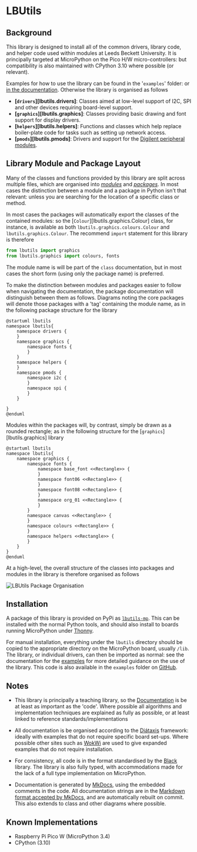 # LBUtils

## Background

This library is designed to install all of the common drivers, library code, and helper code used within modules at Leeds Beckett University. It is principally targeted at MicroPython on the Pico H/W micro-controllers: but compatibility is also maintained with CPython 3.10 where possible (or relevant).

Examples for how to use the library can be found in the '`examples`' folder: or [in the documentation](https://dlove24.github.io/lbutils/lbutils/examples/index.html). Otherwise the library is organised as follows

* **[`drivers`][lbutils.drivers]**: Classes aimed at low-level support of I2C, SPI
and other devices requiring board-level support.
* **[`graphics`][lbutils.graphics]**: Classes providing basic drawing and font support for display drivers.
* **[`helpers`][lbutils.helpers]**: Functions and classes which help replace boiler-plate code for tasks such as setting up network access.
* **[`pmods`][lbutils.pmods]**: Drivers and support for the
[Digilent peripheral modules](https://digilent.com/reference/pmod/start).

## Library Module and Package Layout

Many of the classes and functions provided by this library are split across multiple files, which are organised into [_modules_](https://docs.python.org/3/tutorial/modules.html) and [_packages_](https://docs.python.org/3/tutorial/modules.html#packages). In most cases the distinction between a module and a package in Python isn't that relevant: unless you are searching for the location of a specific class or method.

In most cases the packages will automatically export the classes of the contained modules: so the [`Colour`][lbutils.graphics.Colour] class, for instance, is available as both `lbutils.graphics.colours.Colour` and `lbutils.graphics.Colour`. The recommend `import` statement for this library is therefore

````python
from lbutils import graphics
from lbutils.graphics import colours, fonts
````

The module name is will be part of the `class` documentation, but in most cases the short form (using only the package name) is preferred.

To make the distinction between modules and packages easier to follow when navigating the documentation, the package documentation will distinguish between them as follows. Diagrams noting the core packages will denote those packages with a 'tag' containing the module name, as in the following package structure for the library

```puml
@startuml lbutils
namespace lbutils{
    namespace drivers {
    }
    namespace graphics {
        namespace fonts {
        }
    }
    namespace helpers {
    }
    namespace pmods {
        namespace i2c {
        }
        namespace spi {
        }
    }

}
@enduml
```

Modules within the packages will, by contrast, simply be drawn as a rounded rectangle; as in the following structure for the [`graphics`][lbutils.graphics] library

```puml
@startuml lbutils
namespace lbutils{
    namespace graphics {
        namespace fonts {
            namespace base_font <<Rectangle>> {
            }
            namespace font06 <<Rectangle>> {
            }
            namespace font08 <<Rectangle>> {
            }
            namespace org_01 <<Rectangle>> {
            }
        }
        namespace canvas <<Rectangle>> {
        }
        namespace colours <<Rectangle>> {
        }
        namespace helpers <<Rectangle>> {
        }
    }
}
@enduml
```

At a high-level, the overall structure of the classes into packages and modules in the library is therefore organised as follows

![LBUtils Package Organisation](/media/lbutils.svg)

## Installation

A package of this library is provided on PyPi as [`lbutils-mp`](https://pypi.org/project/lbutils-mp/). This can be installed with the normal Python tools, and should also install to boards running MicroPython under [Thonny](https://thonny.org/).

For manual installation, everything under the `lbutils` directory should be copied to the appropriate directory on the MicroPython board, usually `/lib`. The library, or individual drivers, can then be imported as normal: see the documentation for the [examples](https://lbutils.readthedocs.io/en/latest/examples) for more detailed guidance on the use of the library. This code is also available in the `examples` folder on [GitHub](https://github.com/dlove24/lbutils).

## Notes

- This library is principally a teaching library, so the [Documentation](https://lbutils.readthedocs.io) is be at least as important as the 'code'. Where possible all algorithms and implementation techniques are explained as fully as possible, or at least linked to reference standards/implementations

- All documentation is be organised according to the [Diátaxis](https://diataxis.fr/) framework: ideally with examples that do not require specific board set-ups. Where possible other sites such as [WokWi](https://wokwi.com) are used to give expanded examples that do not require installation.

- For consistency, all code is in the format standardised by the [Black](https://github.com/psf/black) library. The library is also fully typed, with accommodations made for the lack of a full type implementation on MicroPython.

- Documentation is generated by [MkDocs](https://www.mkdocs.org), using the embedded comments in the code. All documentation strings are in the [Markdown format accepted by MkDocs](https://www.mkdocs.org/user-guide/configuration/#markdown_extensions), and are automatically rebuilt on commit. This also extends to class and other diagrams where possible.

## Known Implementations

- Raspberry Pi Pico W (MicroPython 3.4)
- CPython (3.10)

